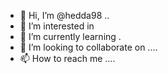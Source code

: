 - 👋 Hi, I’m @hedda98  ..
- 👀 I’m interested in 
- 🌱 I’m currently learning .
- 💞️ I’m looking to collaborate on ....
- 📫 How to reach me ....

<!---
hedda98/hedda98 is a ✨ special ✨ repository because its `README.md` (this file) appears on your GitHub profile.
You can click the Preview link to take a look at your changes.
--->
